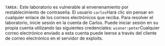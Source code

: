 `TAREA:` Este laboratorio es vulnerable al envenenamiento por restablecimiento de contraseña. El usuario `carlos`Hará clic sin pensar en cualquier enlace de los correos electrónicos que reciba. Para resolver el laboratorio, inicie sesión en la cuenta de Carlos. Puede iniciar sesión en su propia cuenta utilizando las siguientes credenciales: `wiener:peter`Cualquier correo electrónico enviado a esta cuenta puede leerse a través del cliente de correo electrónico en el servidor de exploits.